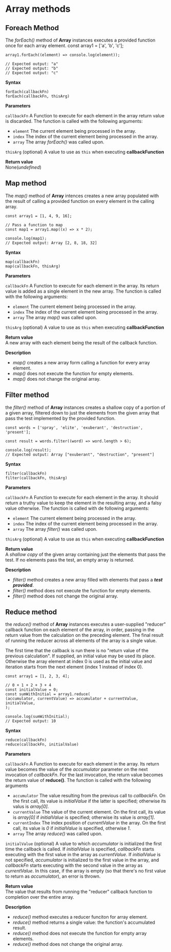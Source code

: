 # Array methods

## Foreach Method
The *forEach()* method of **Array** instances executes a provided function once for each array element.
    const array1 = ['a', 'b', 'c'];

    array1.forEach((element) => console.log(element));

    // Expected output: "a"
    // Expected output: "b"
    // Expected output: "c"

**Syntax**</br>

    forEach(callbackFn)
    forEach(callbackFn, thisArg)

**Parameters** </br>

`callbackFn` A Function to execute for each element in the array return value is discarded. The function is called with the following arguments:

- `element` The current element being processed in the array.
- `index` The index of the current element being processed in the array.
- `array` The array *forEach()* was called upon.

`thisArg` (optional) A value to use as `this` when executing **callbackFunction**

**Return value** </br>
None(*undefined*)

## Map method
The *map()* method of **Array** intences creates a new array populated with the result of calling a provided function on every element in the calling array.

    const array1 = [1, 4, 9, 16];

    // Pass a function to map
    const map1 = array1.map((x) => x * 2);

    console.log(map1);
    // Expected output: Array [2, 8, 18, 32]

**Syntax**</br>

    map(callbackFn)
    map(callbackFn, thisArg)

**Parameters**</br>

`callbackFn` A Function to execute for each element in the array. Its return value is added as a single element in the new array. The function is called with the following arguments:

- `element` The current element being processed in the array.
- `index` The index of the current element being processed in the array.
- `array` The array *map()* was called upon.

`thisArg` (optional) A value to use as `this` when executing **callbackFunction**

**Return value** </br>
A new array with each element being the result of the callback function.

**Description**</br>
- *map()* creates a new array form calling a function for every array element.
- *map()* does not execute the function for empty elements.
- *map()* does not change the original array.

## Filter method
the *filter()* method of **Array** instances creates a shallow copy of a portion of a given array, filtered down to just the elements from the given array that pass the test implemented by the provided function.

    const words = ['spray', 'elite', 'exuberant', 'destruction', 'present'];

    const result = words.filter((word) => word.length > 6);

    console.log(result);
    // Expected output: Array ["exuberant", "destruction", "present"]
    

**Syntax**</br>

    filter(callbackFn)
    filter(callbackFn, thisArg)

**Parameters**</br>

`callbackFn` A Function to execute for each element in the array. It should return a truthy value to keep the element in the resulting array, and a falsy value otherwise. The function is called with de following arguments:

- `element` The current element being processed in the array.
- `index` The index of the current element being processed in the array.
- `array` The array *filter()* was called upon.

`thisArg` (optional) A value to use as `this` when executing **callbackFunction**

**Return value** </br>
A *shallow copy* of the given array containing just the elements that pass the test. If no elements pass the test, an empty array is returned.

**Description**</br>
- *filter()* method creates a new array filled with elements that pass a ***test provided***.
- *filter()* method does not execute the function for empty elements.
- *filter()* method does not change the original array.

## Reduce method
the *reduce()* method of **Array** instances executes a user-supplied "reducer" callback function on each element of the array, in order, passing in the return value from the calculation on the preceding element. The final result of running the reducer across all elements of the array is a single value. </br>

The first time that the callback is run there is no "return value of the previous calculation". If supplied, an initial value may be used its place. Otherwise the array element at index 0 is used as the initial value and iteration starts from the next element (index 1 instead of index 0).

    const array1 = [1, 2, 3, 4];

    // 0 + 1 + 2 + 3 + 4
    const initialValue = 0;
    const sumWithInitial = array1.reduce(
    (accumulator, currentValue) => accumulator + currentValue,
    initialValue,
    );

    console.log(sumWithInitial);
    // Expected output: 10
    

**Syntax**</br>

    reduce(callbackFn)
    reduce(callbackFn, initialValue)

**Parameters**</br>

`callbackFn` A Function to execute for each element in the array. Its return value becomes the value of the *accumulator* parameter on the next invocation of *callbackFn*. For the last invocation, the return value becomes the return value of **reduce()**. The function is called with the following arguments

- `accumulator` The value resulting from the previous call to *callbackFn*. On the first call, its value is *initialValue* if the latter is specified; otherwise its valus is *array[0]*.
- `currentValue` The value of the current element. On the first call, its value is *array[0]* if *initialValue* is specified; otherwise its value is *array[1]*.
- `currentIndex` The index position of *currentValue* in the array. On the first call, its value is *0* if *initialValue* is specified, otherwise *1*.
- `array` The array *reduce()* was called upon.


`initialValue` (optional) A value to which *accumulator* is initialized the first time the callback is called. If *initialValue* is specified, *callbackFn* starts executing with the first value in the array as *currentValue*. If *initialValue* is not specified, *accumulator* is initialized to the first value in the array, and *callbackFn* starts executing with the second value in the array as *currentValue*. In this case, if the array is empty (so that there's no first value to return as *accumulator*), an error is thrown.

**Return value** </br>
The value that results from running the "reducer" callback function to completion over the entire array.

**Description**</br>
- *reduce()* method executes a reducer funciton for array element.
- *reduce()* method returns a single value: the function's accumulated result.
- *reduce()* method does not execute the function for empty array elements.
- *reduce()* method does not change the original array.